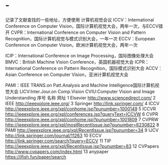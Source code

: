 # -
记录了文献查找的一些地址，方便使用
计算机视觉会议
ICCV：International Conference on Computer Vision，国际计算机视觉大会，两年一次，与ECCV错开
CVPR：International Conference on Computer Vision and Pattern Recognition，国际计算机视觉与模式识别大会，一年一次
ECCV：European Conference on Computer Vision，欧洲计算机视觉大会，两年一次

ICIP：International Conference on Image Processing，国际图像处理大会
BMVC：British Machine Vision Conference，英国机器视觉大会
ICPR：International Conference on Pattern Recognition，国际模式识别大会
ACCV：Asian Conference on Computer Vision，亚洲计算机视觉大会

PAMI：IEEE TRANS.on Patt.Analysis and Machine Intelligence国际计算机视觉大会
LICV:Inter.Jour.on Comp.Vision
CVIU:Computer Vision and Image Understanding
序号	名称	网址
1	Elsevier	http://www.sciencedirect.com/
2	IEEE	http://ieeexplore.ieee.org/
3	Springer	http://link.springer.com/
4	ICCV	http://ieeexplore.ieee.org/xpl/conhome.jsp?punumber=1000149
5	ICCVR	http://ieeexplore.ieee.org/xpl/conferences.jsp?queryText=ICCVW
6	CVPR	http://ieeexplore.ieee.org/xpl/conhome.jsp?punumber=1001809
7	CVPRW	http://ieeexplore.ieee.org/xpl/mostRecentIssue.jsp?punumber=6230822
8	PAMI	http://ieeexplore.ieee.org/xpl/RecentIssue.jsp?punumber=34
9	IJCV	http://link.springer.com/journal/11263
10	ECCV	http://link.springer.com/search?query=ECCV
11	TIP	http://ieeexplore.ieee.org/xpl/RecentIssue.jsp?punumber=83
12	CVPapers	http://www.cvpapers.com/index.html
13	anypaper	https://ifish.fun/paper/search
